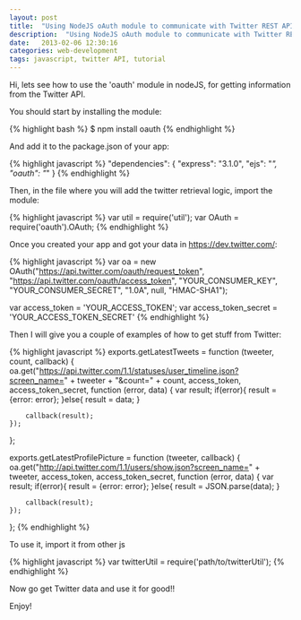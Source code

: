 ```yaml
---
layout: post
title:  "Using NodeJS oAuth module to communicate with Twitter REST API 1.1"
description:  "Using NodeJS oAuth module to communicate with Twitter REST API 1.1"
date:   2013-02-06 12:30:16
categories: web-development
tags: javascript, twitter API, tutorial
---
```


Hi, lets see how to use the 'oauth' module in nodeJS, for getting information from the Twitter API.

You should start by installing the module:

{% highlight bash %}
$ npm install oauth
{% endhighlight %}

And add it to the package.json of your app:

{% highlight javascript %}
"dependencies": {
    "express": "3.1.0",
    "ejs": "*",
    "oauth": "*"
  }
{% endhighlight %}

Then, in the file where you will add the twitter retrieval logic, import the module:

{% highlight javascript %}
var util = require('util');
var OAuth = require('oauth').OAuth;
{% endhighlight %}

Once you created your app and got your data in https://dev.twitter.com/:

{% highlight javascript %}
var oa = new OAuth("https://api.twitter.com/oauth/request_token",
    "https://api.twitter.com/oauth/access_token",
    "YOUR_CONSUMER_KEY",
    "YOUR_CONSUMER_SECRET",
    "1.0A",
    null,
    "HMAC-SHA1");

var access_token = 'YOUR_ACCESS_TOKEN';
var access_token_secret = 'YOUR_ACCESS_TOKEN_SECRET'
{% endhighlight %}

Then I will give you a couple of examples of how to get stuff from Twitter:

{% highlight javascript %}
exports.getLatestTweets = function (tweeter, count, callback) {
    oa.get("https://api.twitter.com/1.1/statuses/user_timeline.json?screen_name=" + tweeter + "&count=" + count, access_token, access_token_secret, function (error, data) {
        var result;
        if(error){
            result = {error: error};
        }else{
            result = data;
        }

        callback(result);
    });
};

exports.getLatestProfilePicture = function (tweeter, callback) {
    oa.get("http://api.twitter.com/1.1/users/show.json?screen_name=" + tweeter, access_token, access_token_secret, function (error, data) {
        var result;
        if(error){
            result = {error: error};
        }else{
            result = JSON.parse(data);
        }

        callback(result);
    });
};
{% endhighlight %}

To use it, import it from other js

{% highlight javascript %}
var twitterUtil = require('path/to/twitterUtil');
{% endhighlight %}

Now go get Twitter data and use it for good!!

Enjoy!